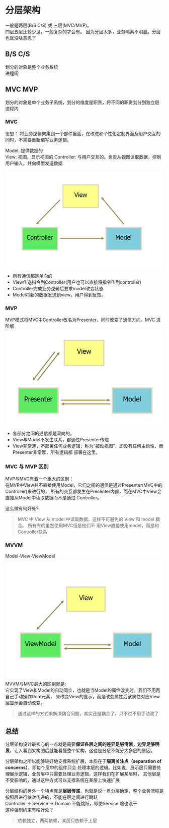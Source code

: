 # 分层架构
一般是两层(B/S C/S) 或 三层(MVC/MVP)。  
四层五层比较少见，一般复杂的才会有。 因为分层太多，业务隔离不明显。分层也就没啥意思了  

## B/S C/S  
划分的对象是整个业务系统  
进程间

## MVC MVP
划分的对象是单个业务子系统，划分的维度是职责，将不同的职责划分到独立层  
进程内  

### MVC
思想： 将业务逻辑聚集到一个部件里面，在改进和个性化定制界面及用户交互的同时，不需要重新编写业务逻辑。

Model: 提供数据的  
View: 视图，显示视图的
Controller: 与用户交互的。负责从视图读取数据，控制用户输入，并向模型发送数据

![img.png](./assets/MVC.png)  
- 所有通信都是单向的
- View传送指令到Controller(用户也可以直接将指令传到controller)
- Controller完成业务逻辑后要求model改变状态
- Model将新的数据发送到view，用户得到反馈。

### MVP
MVP模式将MVC中Controller改名为Presenter，同时改变了通信方向。MVC 进阶版  
![img.png](./assets/MVP.png)
- 各部分之间的通信都是双向的。 
- View与Model不发生联系，都通过Presenter传递 
- View非常薄，不部署任何业务逻辑，称为“被动视图”，即没有任何主动性，而Presenter非常厚，所有逻辑都 部署在这里。

### MVC 与 MVP 区别
MVP与MVC有着一个重大的区别：  
在MVP中View并不直接使用Model，它们之间的通信是通过Presenter(MVC中的Controller)来进行的，
所有的交互都发生在Presenter内部，而在MVC中View会直接从Model中读取数据而不是通过 Controller。  

这么做有何好处?  
> MVC 中 View 从 model 中读取数据，这样不可避免的 View 和 model 耦合。 所有有的虽然使用MVC但是他们不
> 用View直接使用model，而是和Controller联系

### MVVM
Model-View-ViewModel  
![img.png](./assets/MVVM.png)  
MVVM与MVC最大的区别就是:  
它实现了View和Model的自动同步，也就是当Model的属性改变时，我们不用再自己手动操作Dom元素，
来改变View的显示，而是改变属性后该属性对应View层显示会自动改变。  
> 通过这样的方式来解决耦合问题，其实还是耦合了，只不过不用手动改了

## 总结
分层架构设计最核心的一点就是需要**保证各层之间的差异足够清晰，边界足够明显**，让人看到架构图后就能看懂整个架构，这也是分层不能分太多层的原因。  

分层架构之所以能够较好地支撑系统扩展，本质在于**隔离关注点（separation of concerns）**，即每个层中的组件只会
处理本层的逻辑。比如说，展示层只需要处理展示逻辑，业务层中只需要处理业务逻辑，这样我们在扩展某层时，
其他层是不受影响的，通过这种方式可以支撑系统在某层上快速扩展


分层结构的另外一个特点就是**层层传递**，也就是说一旦分层确定，整个业务流程是按照层进行依次传递的，不能在层之间进行跳跃  
Controller -> Service -> Domain 不能跳跃，即使Service 啥也没干  
这种强制约束有啥好处？
> 依赖独立，两两依赖，某层只依赖于上层
